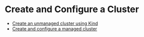 # Create and Configure a Cluster

- [Create an unmanaged cluster using Kind](CreateUnmanagedCluster.md)
- [Create and configure a managed cluster](CreateManagedCluster.md)
